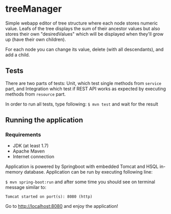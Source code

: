 # treeManager

Simple webapp editor of tree structure where each node stores numeric value.
Leafs of the tree displays the sum of their ancestor values but also stores their own "desiredValues" which will be displayed when they'll grow up (have their own children).

For each node you can change its value, delete (with all descendants), and add a child.

## Tests

There are two parts of tests: Unit, which test single methods from `service` part, and Integration which test if REST API works as expected by executing methods from `resource` part.

In order to run all tests, type following:
`$ mvn test`
and wait for the result

## Running the application

### Requirements
* JDK (at least 1.7)
* Apache Maven
* Internet connection

Application is powered by Springboot with embedded Tomcat and HSQL in-memory database. Application can be run by executing following line:

`$ mvn spring-boot:run` and after some time you should see on terminal message similar to:

`Tomcat started on port(s): 8080 (http)`

Go to [http://localhost:8080](http://localhost:8080) and enjoy the application!
